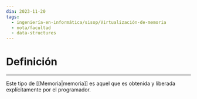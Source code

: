 ```yaml
---
dia: 2023-11-20
tags:
  - ingeniería-en-informática/sisop/Virtualización-de-memoria
  - nota/facultad
  - data-structures
---
```

# Definición
---
Este tipo de [[Memoria|memoria]] es aquel que es obtenida y liberada explícitamente por el programador.